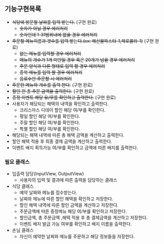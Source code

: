 ## 기능구현목록

* ~~식당에 방문할 날짜를 입력 받는다.~~ (구현 완료)
    * ~~숫자가 아닐 경우 에러처리~~
    * ~~숫자인데 1-31범위내에 없을 경우 에러처리~~
* ~~주문할 메뉴이름과 갯수를 입력 받는다.(ex: 해산물파스타-1,제로콜라-1)~~ (구현 완료)
    * ~~없는 메뉴를 입력할 경우 에러처리~~
    * ~~메뉴의 개수가 1개 미만일 경우 혹은 20개가 넘을 경우 에러처리~~
    * ~~주문 양식과 다른 형태로 입력 할 경우 에러처리~~
    * ~~중복 메뉴를 입력 할 경우 에러처리~~
    * ~~음료수만 주문할 시 에러처리~~
* ~~주문한 메뉴와 개수를 출력 한다.~~ (구현 완료)
* ~~할인 전 총 주문 금액을 출력한다.~~ (구현 완료)
* ~~증정 이벤트 해당 유/무를 확인하고 출력한다.~~ (구현 완료)
* 사용자가 해당되는 해택의 내역을 확인하고 출력한다.
    * 크리스마스 디데이 할인 해당 여/부를 확인한다.
    * 평일 할인 해당 여/부를 확인한다.
    * 주말 할인 해당 여/부를 확인한다.
    * 특별 할인 해당 여/부를 확인한다.
* 해당되는 해택 내역에 따른 총 해택 금액을 계산하고 출력한다.
* 할인 해택 적용 후 최종 결제 금액을 계산하고 출력한다.
* 이벤트 배지 획득가능 여/부를 확인하고 금액에 따른 배지를 출력한다.

### 필요 클래스

* 입출력 담당(InputView, OutputView)
    * 사용자의 입력 및 결과에 따른 출력을 담당하는 클래스
* 식당 클래스
    * 예약 날짜와 메뉴를 접수받는다.
    * 날짜와 메뉴에 따른 할인 해택을 확인하고 저장한다.
    * 할인 해택 내역에 따른 할인 금액을 계산하고 저장한다.
    * 주문금액에 따른 증정메뉴 해당 여/부를 확인하고 저장한다.
    * 할인금액, 총 주문금액 ,해택 적용 후 총 결제금액을 계산하고 저장한다.
    * 이벤트 배지 발급 가능 여부를 확인하고 배지 이름을 출력한다.
* 손님 클래스
    * 자신이 예약한 날짜와 메뉴를 주문하고 해당 정보들을 저장한다.
